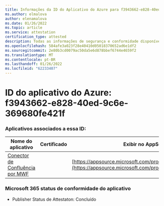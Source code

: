 ```yaml
---
title: Informações da ID do Aplicativo do Azure para f3943662-e828-40ed-9c6e-369680fe421f
ms.author: elmalova
author: elenamalova
ms.date: 01/26/2022
ms.topic: article
ms.service: attestation
certification_type: attested
description: Todas as informações de segurança e conformidade disponíveis para f3943662-e828-40ed-9c6e-369680fe421f.
ms.openlocfilehash: 584afe3a023f28e40410d05018370652ad6e1df2
ms.sourcegitcommit: 2e80b3cd0079ac50da5e6d878bbef6744e4659f2
ms.translationtype: MT
ms.contentlocale: pt-BR
ms.lasthandoff: 01/26/2022
ms.locfileid: "62233407"
---
```

# <a name="azure-app-id-f3943662-e828-40ed-9c6e-369680fe421f"></a>ID do aplicativo do Azure: f3943662-e828-40ed-9c6e-369680fe421f


### <a name="apps-associated-with-this-id"></a>Aplicativos associados a essa ID:
| **Nome do aplicativo** | **Certificado** | **Exibir no AppSource** |
|--------------|---------------|-----------------------|
| [Conector de Confluência por MWF](https://docs.microsoft.com/microsoft-365-app-certification/forward/WA200001604) |  | [https://appsource.microsoft.com/product/office/WA200001604](https://appsource.microsoft.com/product/office/WA200001604) |

### <a name="microsoft-365-app-compliance-status"></a>Microsoft 365 status de conformidade do aplicativo
- Publisher Status de Attestaton: Concluído
